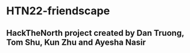 # HTN22-friendscape

## HackTheNorth project created by Dan Truong, Tom Shu, Kun Zhu and Ayesha Nasir


